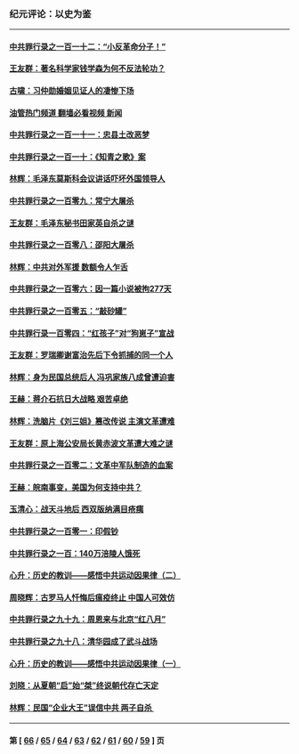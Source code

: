 ### 纪元评论：以史为鉴
---
#### [中共罪行录之一百一十二：“小反革命分子！”](../../pages/nsc1028/n13926295.md?02140330) 
#### [王友群：著名科学家钱学森为何不反法轮功？](../../pages/nsc1028/n13923607.md?02140330) 
#### [古啸：习仲勋婚姻见证人的凄惨下场](../../pages/nsc1028/n13923826.md?02140330) 
#### [油管热门频道 翻墙必看视频 新闻](ok?02140330)
#### [中共罪行录之一百一十一：忠县土改恶梦](../../pages/nsc1028/n13923119.md?02140330) 
#### [中共罪行录之一百一十：《知青之歌》案](../../pages/nsc1028/n13920732.md?02140330) 
#### [林辉：毛泽东莫斯科会议讲话吓坏外国领导人](../../pages/nsc1028/n13917931.md?02140330) 
#### [中共罪行录之一百零九：常宁大屠杀](../../pages/nsc1028/n13917366.md?02140330) 
#### [王友群：毛泽东秘书田家英自杀之谜](../../pages/nsc1028/n13916918.md?02140330) 
#### [中共罪行录之一百零八：邵阳大屠杀](../../pages/nsc1028/n13916622.md?02140330) 
#### [林辉：中共对外军援 数额令人乍舌](../../pages/nsc1028/n13914615.md?02140330) 
#### [中共罪行录之一百零六：因一篇小说被拘277天](../../pages/nsc1028/n13913548.md?02140330) 
#### [中共罪行录之一百零五：“敲砂罐”](../../pages/nsc1028/n13912910.md?02140330) 
#### [中共罪行录一百零四：“红孩子”对“狗崽子”宣战](../../pages/nsc1028/n13908811.md?02140330) 
#### [王友群：罗瑞卿谢富治先后下令抓捕的同一个人](../../pages/nsc1028/n13907857.md?02140330) 
#### [林辉：身为民国总统后人 冯巩家族八成曾遭迫害](../../pages/nsc1028/n13907756.md?02140330) 
#### [王赫：蒋介石抗日大战略 艰苦卓绝](../../pages/nsc1028/n13904249.md?02140330) 
#### [林辉：洗脑片《刘三姐》篡改传说 主演文革遭难](../../pages/nsc1028/n13899238.md?02140330) 
#### [王友群：原上海公安局长黄赤波文革遭大难之谜](../../pages/nsc1028/n13898139.md?02140330) 
#### [中共罪行录之一百零二：文革中军队制造的血案](../../pages/nsc1028/n13897782.md?02140330) 
#### [王赫：皖南事变，美国为何支持中共？](../../pages/nsc1028/n13897035.md?02140330) 
#### [玉清心：战天斗地后 西双版纳满目疮痍](../../pages/nsc1028/n13895566.md?02140330) 
#### [中共罪行录之一百零一：印假钞](../../pages/nsc1028/n13896066.md?02140330) 
#### [中共罪行录之一百：140万涪陵人饿死](../../pages/nsc1028/n13892716.md?02140330) 
#### [心升：历史的教训——感悟中共运动因果律（二）](../../pages/nsc1028/n13892402.md?02140330) 
#### [周晓辉：古罗马人忏悔后瘟疫终止 中国人可效仿](../../pages/nsc1028/n13891767.md?02140330) 
#### [中共罪行录之九十九：周恩来与北京“红八月”](../../pages/nsc1028/n13892095.md?02140330) 
#### [中共罪行录之九十八：清华园成了武斗战场](../../pages/nsc1028/n13891003.md?02140330) 
#### [心升：历史的教训——感悟中共运动因果律（一）](../../pages/nsc1028/n13890731.md?02140330) 
#### [刘晓：从夏朝“启”始“桀”终说朝代存亡天定](../../pages/nsc1028/n13874028.md?02140330) 
#### [林辉：民国“企业大王”误信中共  两子自杀 ](../../pages/nsc1028/n13886313.md?02140330) 

---
#### 第 [ [66](./66.md?02140330) / [65](./65.md?02140330) / [64](./64.md?02140330) / [63](./63.md?02140330) / [62](./62.md?02140330) / [61](./61.md?02140330) / [60](./60.md?02140330) / [59](./59.md?02140330) ] 页
